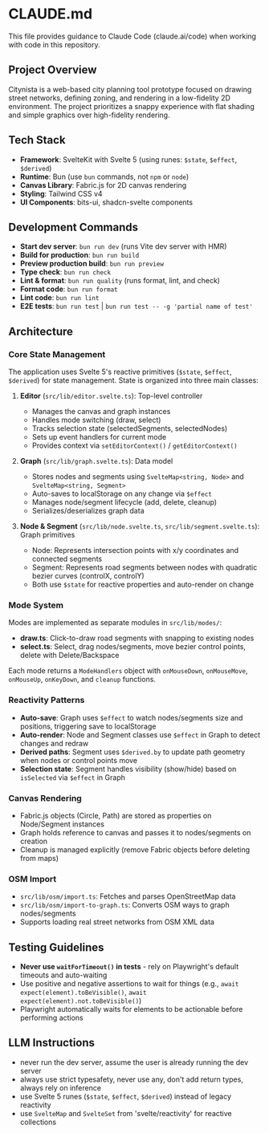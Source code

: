 # CLAUDE.md

This file provides guidance to Claude Code (claude.ai/code) when working with code in this repository.

## Project Overview

Citynista is a web-based city planning tool prototype focused on drawing street networks, defining zoning, and rendering in a low-fidelity 2D environment. The project prioritizes a snappy experience with flat shading and simple graphics over high-fidelity rendering.

## Tech Stack

- **Framework**: SvelteKit with Svelte 5 (using runes: `$state`, `$effect`, `$derived`)
- **Runtime**: Bun (use `bun` commands, not `npm` or `node`)
- **Canvas Library**: Fabric.js for 2D canvas rendering
- **Styling**: Tailwind CSS v4
- **UI Components**: bits-ui, shadcn-svelte components

## Development Commands

- **Start dev server**: `bun run dev` (runs Vite dev server with HMR)
- **Build for production**: `bun run build`
- **Preview production build**: `bun run preview`
- **Type check**: `bun run check`
- **Lint & format**: `bun run quality` (runs format, lint, and check)
- **Format code**: `bun run format`
- **Lint code**: `bun run lint`
- **E2E tests**: `bun run test` | `bun run test -- -g 'partial name of test'`

## Architecture

### Core State Management

The application uses Svelte 5's reactive primitives (`$state`, `$effect`, `$derived`) for state management. State is organized into three main classes:

1. **Editor** (`src/lib/editor.svelte.ts`): Top-level controller
   - Manages the canvas and graph instances
   - Handles mode switching (draw, select)
   - Tracks selection state (selectedSegments, selectedNodes)
   - Sets up event handlers for current mode
   - Provides context via `setEditorContext()` / `getEditorContext()`

2. **Graph** (`src/lib/graph.svelte.ts`): Data model
   - Stores nodes and segments using `SvelteMap<string, Node>` and `SvelteMap<string, Segment>`
   - Auto-saves to localStorage on any change via `$effect`
   - Manages node/segment lifecycle (add, delete, cleanup)
   - Serializes/deserializes graph data

3. **Node & Segment** (`src/lib/node.svelte.ts`, `src/lib/segment.svelte.ts`): Graph primitives
   - Node: Represents intersection points with x/y coordinates and connected segments
   - Segment: Represents road segments between nodes with quadratic bezier curves (controlX, controlY)
   - Both use `$state` for reactive properties and auto-render on change

### Mode System

Modes are implemented as separate modules in `src/lib/modes/`:

- **draw.ts**: Click-to-draw road segments with snapping to existing nodes
- **select.ts**: Select, drag nodes/segments, move bezier control points, delete with Delete/Backspace

Each mode returns a `ModeHandlers` object with `onMouseDown`, `onMouseMove`, `onMouseUp`, `onKeyDown`, and `cleanup` functions.

### Reactivity Patterns

- **Auto-save**: Graph uses `$effect` to watch nodes/segments size and positions, triggering save to localStorage
- **Auto-render**: Node and Segment classes use `$effect` in Graph to detect changes and redraw
- **Derived paths**: Segment uses `$derived.by` to update path geometry when nodes or control points move
- **Selection state**: Segment handles visibility (show/hide) based on `isSelected` via `$effect` in Graph

### Canvas Rendering

- Fabric.js objects (Circle, Path) are stored as properties on Node/Segment instances
- Graph holds reference to canvas and passes it to nodes/segments on creation
- Cleanup is managed explicitly (remove Fabric objects before deleting from maps)

### OSM Import

- `src/lib/osm/import.ts`: Fetches and parses OpenStreetMap data
- `src/lib/osm/import-to-graph.ts`: Converts OSM ways to graph nodes/segments
- Supports loading real street networks from OSM XML data

## Testing Guidelines

- **Never use `waitForTimeout()` in tests** - rely on Playwright's default timeouts and auto-waiting
- Use positive and negative assertions to wait for things (e.g., `await expect(element).toBeVisible()`, `await expect(element).not.toBeVisible()`)
- Playwright automatically waits for elements to be actionable before performing actions

## LLM Instructions

- never run the dev server, assume the user is already running the dev server
- always use strict typesafety, never use any, don't add return types, always rely on inference
- use Svelte 5 runes (`$state`, `$effect`, `$derived`) instead of legacy reactivity
- use `SvelteMap` and `SvelteSet` from 'svelte/reactivity' for reactive collections
